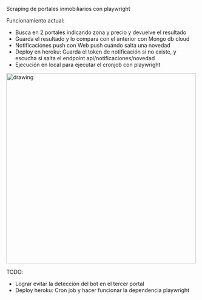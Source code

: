 Scraping de portales inmobiliarios con playwright

Funcionamiento actual:

- Busca en 2 portales indicando zona y precio y devuelve el resultado
- Guarda el resultado y lo compara con el anterior con Mongo db cloud
- Notificaciones push con Web push cuándo salta una novedad
- Deploy en heroku: Guarda el token de notificación si no existe, y escucha si salta el endpoint api/notificaciones/novedad
- Ejecución en local para ejecutar el cronjob con playwright

<img src="https://i.gyazo.com/66e898f0bfddfe9feba8354930e70085.png" alt="drawing" width="500"/>

TODO:

- Lograr evitar la detección del bot en el tercer portal
- Deploy heroku: Cron job y hacer funcionar la dependencia playwright
